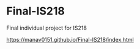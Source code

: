 # Final-IS218
Final individual project for IS218

https://manav0151.github.io/Final-IS218/index.html
